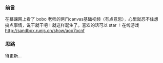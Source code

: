### 前言
 在慕课网上看了 bobo 老师的两门canvas基础视频（有点意思），心里就忍不住想搞点事情，说干就干吧！就这样诞生了。喜欢的话可以 star ！在线游戏 http://sandbox.runjs.cn/show/aoo7ocnf
### 思路
待更新...
